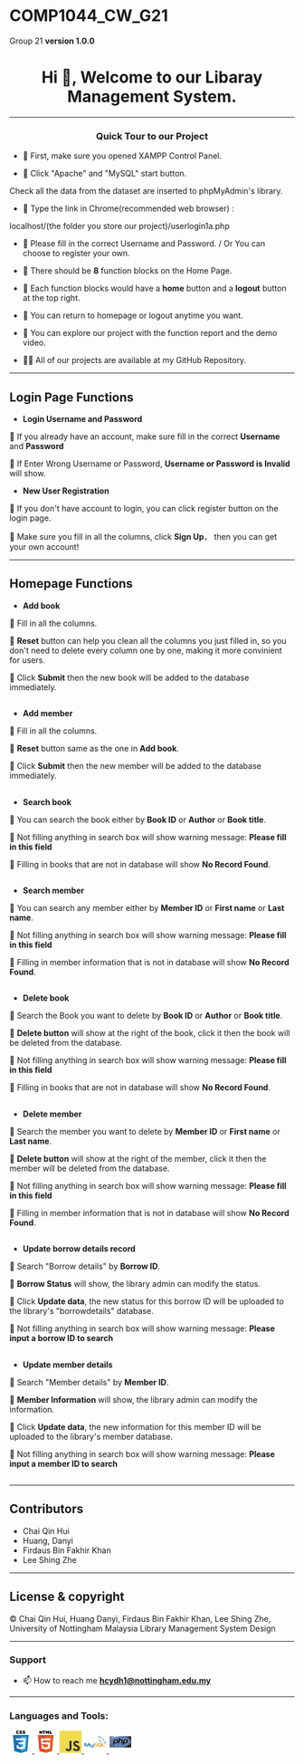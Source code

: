 # COMP1044_CW_G21
Group 21 **version 1.0.0**
<h1 align="center">Hi 👋, Welcome to our Libaray Management System.</h1>

---

<h3 align="center">Quick Tour to our Project</h3>

- 🔭 First, make sure you opened XAMPP Control Panel.

- 🤝 Click "Apache" and "MySQL" start button.

Check all the data from the dataset are inserted to phpMyAdmin's library.

- 📝 Type the link in Chrome(recommended web browser) :

localhost/(the folder you store our project)/userlogin1a.php

- 👯 Please fill in the correct Username and Password. / Or You can choose to register your own.

- 🌱 There should be **8** function blocks on the Home Page.

- 🤝 Each function blocks would have a **home** button and a **logout** button at the top right.

- 👯 You can return to homepage or logout anytime you want.

- 💬 You can explore our project with the function report and the demo video.

- 👨‍💻 All of our projects are available at my GitHub Repository.

---

## Login Page Functions

- **Login Username and Password**

👯 If you already have an account, make sure fill in the correct **Username** and **Password**

👯 If Enter Wrong Username or Password, **Username or Password is Invalid** will show.

- **New User Registration**

🌱 If you don't have account to login, you can click register button on the login page. 

🌱 Make sure you fill in all the columns, click **Sign Up**， then you can get your own account!

---

## Homepage Functions

- **Add book**

👨‍ Fill in all the columns.

🤝 **Reset** button can help you clean all the columns you just filled in, so you don't need to delete every column one by one, making it more convinient for users.

👯 Click **Submit** then the new book will be added to the database immediately.

##

- **Add member**

👨‍ Fill in all the columns.

🤝 **Reset** button same as the one in **Add book**.

👯 Click **Submit** then the new member will be added to the database immediately.

##

- **Search book**

📝 You can search the book either by **Book ID** or **Author** or **Book title**.

🔭 Not filling anything in search box will show warning message: **Please fill in this field**

👋 Filling in books that are not in database will show **No Record Found**.

##

- **Search member**

📝 You can search any member either by **Member ID** or **First name** or **Last name**.

🔭 Not filling anything in search box will show warning message: **Please fill in this field**

👋 Filling in member information that is not in database will show **No Record Found**.

##

- **Delete book**

🔭 Search the Book you want to delete by **Book ID** or **Author** or **Book title**.

💬 **Delete button** will show at the right of the book, click it then the book will be deleted from the database.

🔭 Not filling anything in search box will show warning message: **Please fill in this field**

👋 Filling in books that are not in database will show **No Record Found**.

##

- **Delete member**

🔭 Search the member you want to delete by **Member ID** or **First name** or **Last name**.

💬 **Delete button** will show at the right of the member, click it then the member will be deleted from the database.

🔭 Not filling anything in search box will show warning message: **Please fill in this field**

👋 Filling in member information that is not in database will show **No Record Found**.

##

- **Update borrow details record**

👨‍ Search "Borrow details" by **Borrow ID**.

💬 **Borrow Status** will show, the library admin can modify the status.

🤝 Click **Update data**, the new status for this borrow ID will be uploaded to the library's "borrowdetails" database.

🔭 Not filling anything in search box will show warning message: **Please input a borrow ID to search**

##

- **Update member details**

👨‍ Search "Member details" by **Member ID**.

💬 **Member Information** will show, the library admin can modify the information.

🤝 Click **Update data**, the new information for this member ID will be uploaded to the library's member database.

🔭 Not filling anything in search box will show warning message: **Please input a member ID to search**

##

---

## Contributors

- Chai Qin Hui
- Huang, Danyi
- Firdaus Bin Fakhir Khan
- Lee Shing Zhe

---

## License & copyright
© Chai Qin Hui, Huang Danyi, Firdaus Bin Fakhir Khan, Lee Shing Zhe, University of Nottingham Malaysia Library Management System Design

---

<h3 align="left"> Support </h3>

- 📫 How to reach me **hcydh1@nottingham.edu.my**
<p align="left">
</p>

---

<h3 align="left">Languages and Tools:</h3>
<p align="left"> <a href="https://www.w3schools.com/css/" target="_blank" rel="noreferrer"> <img src="https://raw.githubusercontent.com/devicons/devicon/master/icons/css3/css3-original-wordmark.svg" alt="css3" width="40" height="40"/> </a> <a href="https://www.w3.org/html/" target="_blank" rel="noreferrer"> <img src="https://raw.githubusercontent.com/devicons/devicon/master/icons/html5/html5-original-wordmark.svg" alt="html5" width="40" height="40"/> </a> <a href="https://developer.mozilla.org/en-US/docs/Web/JavaScript" target="_blank" rel="noreferrer"> <img src="https://raw.githubusercontent.com/devicons/devicon/master/icons/javascript/javascript-original.svg" alt="javascript" width="40" height="40"/> </a> <a href="https://www.mysql.com/" target="_blank" rel="noreferrer"> <img src="https://raw.githubusercontent.com/devicons/devicon/master/icons/mysql/mysql-original-wordmark.svg" alt="mysql" width="40" height="40"/> </a> <a href="https://www.php.net" target="_blank" rel="noreferrer"> <img src="https://raw.githubusercontent.com/devicons/devicon/master/icons/php/php-original.svg" alt="php" width="40" height="40"/> </a> </p>
